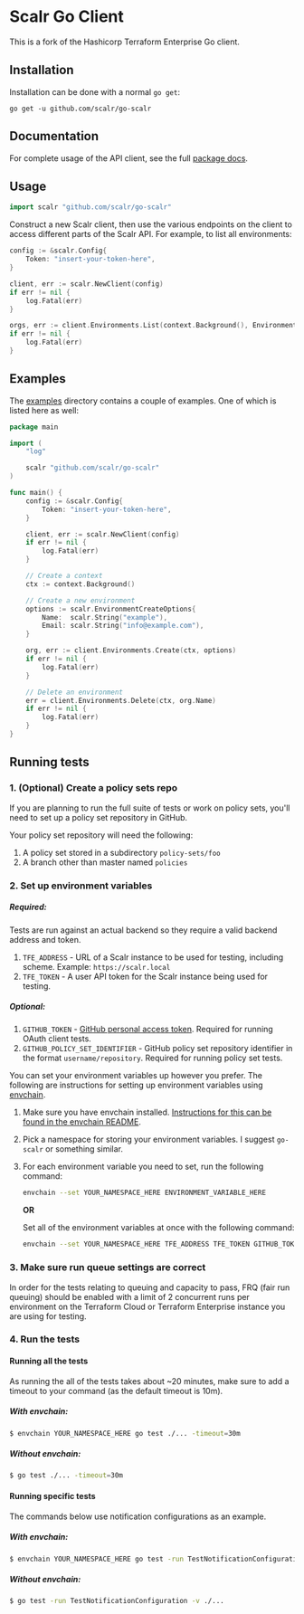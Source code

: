 Scalr Go Client
==============================
This is a fork of the Hashicorp Terraform Enterprise Go client.

## Installation

Installation can be done with a normal `go get`:

```
go get -u github.com/scalr/go-scalr
```

## Documentation

For complete usage of the API client, see the full [package docs](https://godoc.org/github.com/scalr/go-scalr).

## Usage

```go
import scalr "github.com/scalr/go-scalr"
```

Construct a new Scalr client, then use the various endpoints on the client to
access different parts of the Scalr API. For example, to list
all environments:

```go
config := &scalr.Config{
	Token: "insert-your-token-here",
}

client, err := scalr.NewClient(config)
if err != nil {
	log.Fatal(err)
}

orgs, err := client.Environments.List(context.Background(), EnvironmentListOptions{})
if err != nil {
	log.Fatal(err)
}
```

## Examples

The [examples](https://github.com/scalr/go-scalr/tree/master/examples) directory
contains a couple of examples. One of which is listed here as well:

```go
package main

import (
	"log"

	scalr "github.com/scalr/go-scalr"
)

func main() {
	config := &scalr.Config{
		Token: "insert-your-token-here",
	}

	client, err := scalr.NewClient(config)
	if err != nil {
		log.Fatal(err)
	}

	// Create a context
	ctx := context.Background()

	// Create a new environment
	options := scalr.EnvironmentCreateOptions{
		Name:  scalr.String("example"),
		Email: scalr.String("info@example.com"),
	}

	org, err := client.Environments.Create(ctx, options)
	if err != nil {
		log.Fatal(err)
	}

	// Delete an environment
	err = client.Environments.Delete(ctx, org.Name)
	if err != nil {
		log.Fatal(err)
	}
}
```

## Running tests

### 1. (Optional) Create a policy sets repo

If you are planning to run the full suite of tests or work on policy sets, you'll need to set up a policy set repository in GitHub.

Your policy set repository will need the following: 
1. A policy set stored in a subdirectory `policy-sets/foo`
1. A branch other than master named `policies`
   
### 2. Set up environment variables

##### Required:
Tests are run against an actual backend so they require a valid backend address
and token.
1. `TFE_ADDRESS` - URL of a Scalr instance to be used for testing, including scheme. Example: `https://scalr.local`
1. `TFE_TOKEN` - A user API token for the Scalr instance being used for testing.

##### Optional:
1. `GITHUB_TOKEN` - [GitHub personal access token](https://help.github.com/en/github/authenticating-to-github/creating-a-personal-access-token-for-the-command-line). Required for running OAuth client tests.
1. `GITHUB_POLICY_SET_IDENTIFIER` - GitHub policy set repository identifier in the format `username/repository`. Required for running policy set tests.

You can set your environment variables up however you prefer. The following are instructions for setting up environment variables using [envchain](https://github.com/sorah/envchain).
   1. Make sure you have envchain installed. [Instructions for this can be found in the envchain README](https://github.com/sorah/envchain#installation).
   1. Pick a namespace for storing your environment variables. I suggest `go-scalr` or something similar.
   1. For each environment variable you need to set, run the following command:
      ```sh
      envchain --set YOUR_NAMESPACE_HERE ENVIRONMENT_VARIABLE_HERE
      ```
      **OR**
    
      Set all of the environment variables at once with the following command:
      ```sh
      envchain --set YOUR_NAMESPACE_HERE TFE_ADDRESS TFE_TOKEN GITHUB_TOKEN GITHUB_POLICY_SET_IDENTIFIER
      ```

### 3. Make sure run queue settings are correct

In order for the tests relating to queuing and capacity to pass, FRQ (fair run queuing) should be
enabled with a limit of 2 concurrent runs per environment on the Terraform Cloud or Terraform Enterprise instance you are using for testing.

### 4. Run the tests

#### Running all the tests
As running the all of the tests takes about ~20 minutes, make sure to add a timeout to your
command (as the default timeout is 10m).

##### With envchain:
```sh
$ envchain YOUR_NAMESPACE_HERE go test ./... -timeout=30m
```

##### Without envchain:
```sh
$ go test ./... -timeout=30m
```
#### Running specific tests

The commands below use notification configurations as an example.

##### With envchain:
```sh
$ envchain YOUR_NAMESPACE_HERE go test -run TestNotificationConfiguration -v ./...
```

##### Without envchain:
```sh
$ go test -run TestNotificationConfiguration -v ./...
```   
